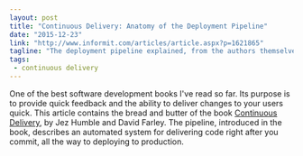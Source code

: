 ```yaml
---
layout: post
title: "Continuous Delivery: Anatomy of the Deployment Pipeline"
date: "2015-12-23"
link: "http://www.informit.com/articles/article.aspx?p=1621865"
tagline: "The deployment pipeline explained, from the authors themselves"
tags:
 - continuous delivery
---
```

One of the best software development books I've read so far. Its purpose is to provide quick feedback and the ability to deliver changes to your users quick. This article contains the bread and butter of the book [Continuous Delivery](http://continuousdelivery.com/), by Jez Humble and David Farley. The pipeline, introduced in the book, describes an automated system for delivering code right after you commit, all the way to deploying to production.
